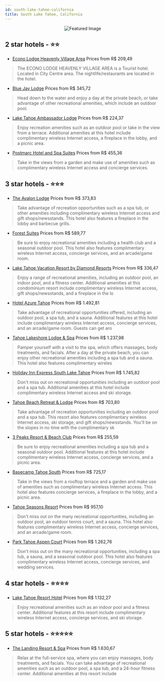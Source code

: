 ```yaml
---
id: south-lake-tahoe-california
title: South Lake Tahoe, California
---
```


<center><img src="https://i.travelapi.com/hotels/1000000/920000/915000/914918/2f26e820_b.jpg" alt="Featured Image" /></center>


##  2 star hotels - ⭐️⭐️

-    [Econo Lodge Heavenly Village Area](https://us.hurb.com/hotels/south-lake-tahoe/econo-lodge-heavenly-village-area-JNP-JP423221?cmp=18055) Prices from R$ 209,49
   > The ECONO LODGE HEAVENLY VILLAGE AREA is a Tourist hotel. Located in City Centre area. The nightlife/restaurants are located in the hotel.
-    [Blue Jay Lodge](https://us.hurb.com/hotels/south-lake-tahoe/blue-jay-lodge-JNP-JP789105?cmp=18055) Prices from R$ 345,72
   > Head down to the water and enjoy a day at the private beach, or take advantage of other recreational amenities, which include an outdoor pool.
-    [Lake Tahoe Ambassador Lodge](https://us.hurb.com/hotels/south-lake-tahoe/lake-tahoe-ambassador-lodge-JNP-JP982686?cmp=18055) Prices from R$ 224,37
   > Enjoy recreation amenities such as an outdoor pool or take in the view from a terrace. Additional amenities at this hotel include complimentary wireless Internet access, a fireplace in the lobby, and a picnic area.
-    [Postmarc Hotel and Spa Suites](https://us.hurb.com/hotels/south-lake-tahoe/postmarc-hotel-and-spa-suites-JNP-JP306749?cmp=18055) Prices from R$ 455,36
   > Take in the views from a garden and make use of amenities such as complimentary wireless Internet access and concierge services.

##  3 star hotels - ⭐️⭐️⭐️

-    [The Avalon Lodge](https://us.hurb.com/hotels/south-lake-tahoe/the-avalon-lodge-JNP-JP148813?cmp=18055) Prices from R$ 373,83
   > Take advantage of recreation opportunities such as a spa tub, or other amenities including complimentary wireless Internet access and gift shops/newsstands. This hotel also features a fireplace in the lobby and barbecue grills.
-    [Forest Suites](https://us.hurb.com/hotels/south-lake-tahoe/forest-suites-JNP-JP976688?cmp=18055) Prices from R$ 589,77
   > Be sure to enjoy recreational amenities including a health club and a seasonal outdoor pool. This hotel also features complimentary wireless Internet access, concierge services, and an arcade/game room.
-    [Lake Tahoe Vacation Resort by Diamond Resorts](https://us.hurb.com/hotels/south-lake-tahoe/lake-tahoe-vacation-resort-by-diamond-resorts-JNP-JP060155?cmp=18055) Prices from R$ 336,47
   > Enjoy a range of recreational amenities, including an outdoor pool, an indoor pool, and a fitness center. Additional amenities at this condominium resort include complimentary wireless Internet access, gift shops/newsstands, and a fireplace in the lo
-    [Hotel Azure Tahoe](https://us.hurb.com/hotels/south-lake-tahoe/hotel-azure-tahoe-JNP-JP425703?cmp=18055) Prices from R$ 1.492,81
   > Take advantage of recreational opportunities offered, including an outdoor pool, a spa tub, and a sauna. Additional features at this hotel include complimentary wireless Internet access, concierge services, and an arcade/game room. Guests can get aro
-    [Tahoe Lakeshore Lodge & Spa](https://us.hurb.com/hotels/south-lake-tahoe/tahoe-lakeshore-lodge-spa-JNP-JP060150?cmp=18055) Prices from R$ 1.237,98
   > Pamper yourself with a visit to the spa, which offers massages, body treatments, and facials. After a day at the private beach, you can enjoy other recreational amenities including a spa tub and a sauna. This hotel also features complimentary wireles
-    [Holiday Inn Express South Lake Tahoe](https://us.hurb.com/hotels/south-lake-tahoe/holiday-inn-express-south-lake-tahoe-JNP-JP405792?cmp=18055) Prices from R$ 1.745,82
   > Don't miss out on recreational opportunities including an outdoor pool and a spa tub. Additional amenities at this hotel include complimentary wireless Internet access and ski storage.
-    [Tahoe Beach Retreat & Lodge](https://us.hurb.com/hotels/south-lake-tahoe/tahoe-beach-retreat-lodge-JNP-JP737650?cmp=18055) Prices from R$ 703,80
   > Take advantage of recreation opportunities including an outdoor pool and a spa tub. This resort also features complimentary wireless Internet access, ski storage, and gift shops/newsstands. You'll be on the slopes in no time with the complimentary sk
-    [3 Peaks Resort & Beach Club](https://us.hurb.com/hotels/south-lake-tahoe/3-peaks-resort-beach-club-JNP-JP383342?cmp=18055) Prices from R$ 255,59
   > Be sure to enjoy recreational amenities including a spa tub and a seasonal outdoor pool. Additional features at this hotel include complimentary wireless Internet access, concierge services, and a picnic area.
-    [Basecamp Tahoe South](https://us.hurb.com/hotels/south-lake-tahoe/basecamp-tahoe-south-JNP-JP418752?cmp=18055) Prices from R$ 725,17
   > Take in the views from a rooftop terrace and a garden and make use of amenities such as complimentary wireless Internet access. This hotel also features concierge services, a fireplace in the lobby, and a picnic area.
-    [Tahoe Seasons Resort](https://us.hurb.com/hotels/south-lake-tahoe/tahoe-seasons-resort-JNP-JP115114?cmp=18055) Prices from R$ 957,10
   > Don't miss out on the many recreational opportunities, including an outdoor pool, an outdoor tennis court, and a sauna. This hotel also features complimentary wireless Internet access, concierge services, and an arcade/game room.
-    [Park Tahoe Aspen Court](https://us.hurb.com/hotels/south-lake-tahoe/park-tahoe-aspen-court-JNP-JP901268?cmp=18055) Prices from R$ 1.262,76
   > Don't miss out on the many recreational opportunities, including a spa tub, a sauna, and a seasonal outdoor pool. This hotel also features complimentary wireless Internet access, concierge services, and wedding services.

##  4 star hotels - ⭐️⭐️⭐️⭐️

-    [Lake Tahoe Resort Hotel](https://us.hurb.com/hotels/south-lake-tahoe/lake-tahoe-resort-hotel-JNP-JP156695?cmp=18055) Prices from R$ 1.132,27
   > Enjoy recreational amenities such as an indoor pool and a fitness center. Additional features at this resort include complimentary wireless Internet access, concierge services, and ski storage.

##  5 star hotels - ⭐️⭐️⭐️⭐️⭐️

-    [The Landing Resort & Spa](https://us.hurb.com/hotels/south-lake-tahoe/the-landing-resort-spa-JNP-JP767674?cmp=18055) Prices from R$ 1.630,67
   > Relax at the full-service spa, where you can enjoy massages, body treatments, and facials. You can take advantage of recreational amenities such as an outdoor pool, a spa tub, and a 24-hour fitness center. Additional amenities at this resort include 
